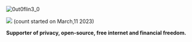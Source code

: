 ![0ut0flin3_0](https://user-images.githubusercontent.com/114559605/224493151-8d648284-1958-493a-97f6-0de81d98ea4e.png)

![](https://komarev.com/ghpvc/?username=0ut0flin3) (count started on March,11 2023)

**Supporter of privacy, open-source, free internet and financial freedom.**
